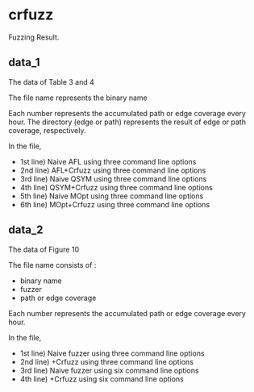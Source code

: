 # crfuzz
Fuzzing Result.

## data_1
The data of Table 3 and 4

The file name represents the binary name

Each number represents the accumulated path or edge coverage every hour.
The directory (edge or path) represents the result of edge or path coverage, respectively.

In the file,
- 1st line) Naive AFL using three command line options
- 2nd line) AFL+Crfuzz using three command line options
- 3rd line) Naive QSYM using three command line options
- 4th line) QSYM+Crfuzz using three command line options
- 5th line) Naive MOpt using three command line options
- 6th line) MOpt+Crfuzz using three command line options

## data_2
The data of Figure 10

The file name consists of : 
- binary name
- fuzzer
- path or edge coverage

Each number represents the accumulated path or edge coverage every hour.

In the file,
- 1st line) Naive fuzzer using three command line options
- 2nd line) +Crfuzz using three command line options
- 3rd line) Naive fuzzer using six command line options
- 4th line) +Crfuzz using six command line options
